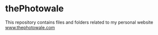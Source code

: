 # thePhotowale
This repository contains files and folders related to my personal website www.thephotowale.com
